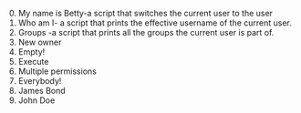0. My name is Betty-a script that switches the current user to the user
1. Who am I- a script that prints the effective username of the current user.
2. Groups -a script that prints all the groups the current user is part of.
3. New owner
4. Empty!
5. Execute
6. Multiple permissions
7. Everybody!
8. James Bond
9. John Doe 
